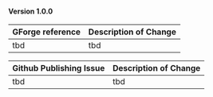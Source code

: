 
#### Version 1.0.0

|GForge reference|Description of Change|
|---|---|
|tbd|tbd|


|Github Publishing Issue|Description of Change|
|---|---|
|tbd|tbd|
